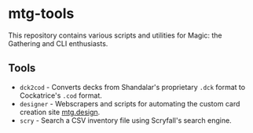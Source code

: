 # mtg-tools

This repository contains various scripts and utilities for Magic: the Gathering and CLI enthusiasts.

## Tools

* `dck2cod` - Converts decks from Shandalar's proprietary `.dck` format to Cockatrice's `.cod` format.
* `designer` - Webscrapers and scripts for automating the custom card creation site [mtg.design](mtg.design).
* `scry` - Search a CSV inventory file using Scryfall's search engine.
